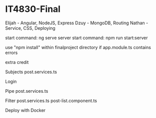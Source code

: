 # IT4830-Final

Elijah - Angular, NodeJS, Express
Dzuy - MongoDB, Routing
Nathan - Service, CSS, Deploying

start command: ng serve
server start command: npm run start:server

use "npm install" within finalproject directory if app.module.ts contains errors

extra credit

Subjects
post.services.ts

Login

Pipe
post.services.ts

Filter
post.services.ts
post-list.component.ts

Deploy with Docker

